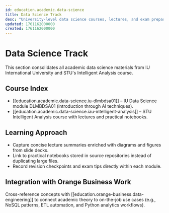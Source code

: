 ```yaml
---
id: education.academic.data-science
title: Data Science Track
desc: "University-level data science courses, lectures, and exam preparation"
updated: 1761162000000
created: 1761162000000
---
```


# Data Science Track

This section consolidates all academic data science materials from IU International University and STU's Intelligent Analysis course.

## Course Index

- [[education.academic.data-science.iu-dlmbdsa01]] – IU Data Science module DLMBDSA01 (introduction through AI techniques).
- [[education.academic.data-science.iau-intelligent-analysis]] – STU Intelligent Analysis course with lectures and practical notebooks.

## Learning Approach

- Capture concise lecture summaries enriched with diagrams and figures from slide decks.
- Link to practical notebooks stored in source repositories instead of duplicating large files.
- Record revision checkpoints and exam tips directly within each module.

## Integration with Orange Business Work

Cross-reference concepts with [[education.orange-business.data-engineering]] to connect academic theory to on-the-job use cases (e.g., NoSQL patterns, ETL automation, and Python analytics workflows).
